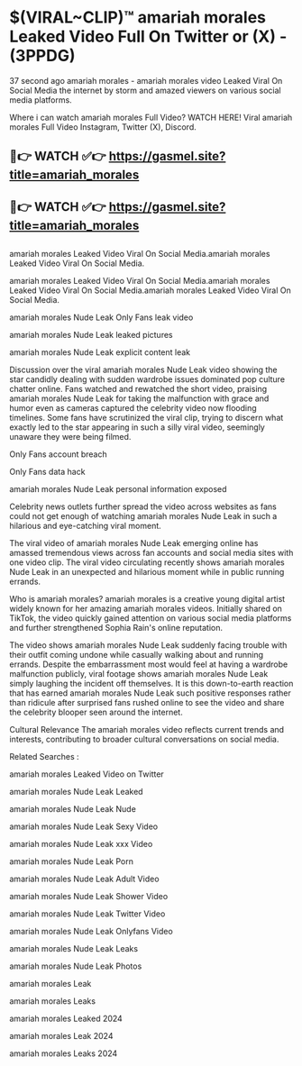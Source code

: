 # $(VIRAL~CLIP)™ amariah morales Leaked Video Full On Twitter or (X) -(3PPDG)
37 second ago amariah morales - amariah morales video Leaked Viral On Social Media the internet by storm and amazed viewers on various social media platforms.

Where i can watch amariah morales Full Video? WATCH HERE! Viral amariah morales Full Video Instagram, Twitter (X), Discord.

## 🔴👉 WATCH ✅👉 https://gasmel.site?title=amariah_morales
## 🔴👉 WATCH ✅👉 https://gasmel.site?title=amariah_morales
##
amariah morales Leaked Video Viral On Social Media.amariah morales Leaked Video Viral On Social Media.

amariah morales Leaked Video Viral On Social Media.amariah morales Leaked Video Viral On Social Media.amariah morales Leaked Video Viral On Social Media.

amariah morales Nude Leak Only Fans leak video

amariah morales Nude Leak leaked pictures

amariah morales Nude Leak explicit content leak

Discussion over the viral amariah morales Nude Leak video showing the star candidly dealing with sudden wardrobe issues dominated pop culture chatter online. Fans watched and rewatched the short video, praising amariah morales Nude Leak for taking the malfunction with grace and humor even as cameras captured the celebrity video now flooding timelines. Some fans have scrutinized the viral clip, trying to discern what exactly led to the star appearing in such a silly viral video, seemingly unaware they were being filmed.


Only Fans account breach

Only Fans data hack

amariah morales Nude Leak personal information exposed

Celebrity news outlets further spread the video across websites as fans could not get enough of watching amariah morales Nude Leak in such a hilarious and eye-catching viral moment.


The viral video of amariah morales Nude Leak emerging online has amassed tremendous views across fan accounts and social media sites with one video clip. The viral video circulating recently shows amariah morales Nude Leak in an unexpected and hilarious moment while in public running errands.


Who is amariah morales? amariah morales is a creative young digital artist widely known for her amazing amariah morales videos. Initially shared on TikTok, the video quickly gained attention on various social media platforms and further strengthened Sophia Rain's online reputation.

The video shows amariah morales Nude Leak suddenly facing trouble with their outfit coming undone while casually walking about and running errands. Despite the embarrassment most would feel at having a wardrobe malfunction publicly, viral footage shows amariah morales Nude Leak simply laughing the incident off themselves. It is this down-to-earth reaction that has earned amariah morales Nude Leak such positive responses rather than ridicule after surprised fans rushed online to see the video and share the celebrity blooper seen around the internet.

Cultural Relevance The amariah morales video reflects current trends and interests, contributing to broader cultural conversations on social media.

Related Searches :

amariah morales Leaked Video on Twitter

amariah morales Nude Leak Leaked

amariah morales Nude Leak Nude

amariah morales Nude Leak Sexy Video

amariah morales Nude Leak xxx Video

amariah morales Nude Leak Porn

amariah morales Nude Leak Adult Video

amariah morales Nude Leak Shower Video

amariah morales Nude Leak Twitter Video

amariah morales Nude Leak Onlyfans Video

amariah morales Nude Leak Leaks

amariah morales Nude Leak Photos

amariah morales Leak

amariah morales Leaks

amariah morales Leaked 2024

amariah morales Leak 2024

amariah morales Leaks 2024
